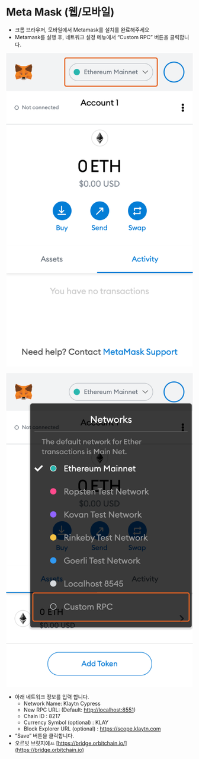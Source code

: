# Meta Mask (웹/모바일)

* 크롬 브라우저, 모바일에서 Metamask를 설치를 완료해주세요
* Metamask를 실행 후, 네트워크 설정 메뉴에서 “Custom RPC” 버튼을 클릭합니다.

![](../../.gitbook/assets/메타마스크연결1.png)

![](../../.gitbook/assets/메타마스크연결2.png)

* 아래 네트워크 정보를 입력 합니다.
  * Network Name: Klaytn Cypress
  * New RPC URL: (Default: [http://localhost:8551](http://localhost:8551))
  * Chain ID : 8217
  * Currency Symbol (optional) : KLAY
  * Block Explorer URL (optional) : https://scope.klaytn.com
* “Save” 버튼을 클릭합니다.
* 오르빗 브릿지에ㅛ [https://bridge.orbitchain.io/](https://bridge.orbitchain.io)
